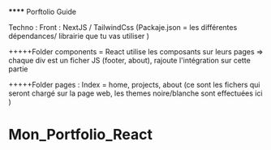 **\*\*\*\*** Porftolio Guide

Techno :
Front : NextJS / TailwindCss (Packaje.json = les différentes dépendances/ librairie que tu vas utiliser )

+++++Folder components = React utilise les composants sur leurs pages => chaque div est un ficher JS (footer, about), rajoute l'intégration sur cette partie

+++++Folder pages : Index = home, projects, about (ce sont les fichers qui seront chargé sur la page web, les themes noire/blanche sont effectuées ici )
# Mon_Portfolio_React
